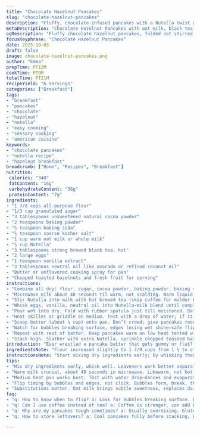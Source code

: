 ```yaml
---
title: "Chocolate Hazelnut Pancakes"
slug: "chocolate-hazelnut-pancakes"
description: "Fluffy, chocolate-infused pancakes with a Nutella twist made using dutch-process cocoa swapped for natural cocoa powder. Slightly adjusted flour and sugar to keep batter balanced. Substituted coffee for strong black tea—adds subtle earthiness without bitterness. Mixed dry ingredients first to activate leavening early; then warm milk blends better with Nutella, creating a glossy batter. Watch bubbles carefully; timing flips by surface activity, not clock. Toasted hazelnuts add crunch contrast. Butter sizzles as batter hits pan, aromas rise, edges firm up, signaling perfect flip moment. Use neutral oil for softness; swap whole milk for oat milk if out. Small lumps are friends, mixing overkills gluten, tough pancakes result. 6 stack tall. Flexible, forgiving, and rewarding once you nail these sensory cues."
metaDescription: "Chocolate Hazelnut Pancakes with oat milk, black tea infusion, toasted hazelnuts. Fluffy stacks, sensory cues guide flips, less mixing, buttery edges, nutty crunch."
ogDescription: "Fluffy chocolate hazelnut pancakes, folded not stirred, black tea swap, toasted hazelnuts for crunch, watch bubbles and edges for flip. Sensory cooking, no timers."
focusKeyphrase: "Chocolate Hazelnut Pancakes"
date: 2025-10-03
draft: false
image: chocolate-hazelnut-pancakes.png
author: "Emma"
prepTime: PT12M
cookTime: PT9M
totalTime: PT21M
recipeYield: "6 servings"
categories: ["Breakfast"]
tags:
- "breakfast"
- "pancakes"
- "chocolate"
- "hazelnut"
- "nutella"
- "easy cooking"
- "sensory cooking"
- "american cuisine"
keywords:
- "chocolate pancakes"
- "nutella recipe"
- "hazelnut breakfast"
breadcrumb: ["Home", "Recipes", "Breakfast"]
nutrition: 
 calories: "340"
 fatContent: "16g"
 carbohydrateContent: "38g"
 proteinContent: "7g"
ingredients:
- "1 7/8 cups all-purpose flour"
- "1/3 cup granulated sugar"
- "3 tablespoons unsweetened natural cocoa powder"
- "2 teaspoons baking powder"
- "½ teaspoon baking soda"
- "½ teaspoon coarse kosher salt"
- "1 cup warm oat milk or whole milk"
- "½ cup Nutella"
- "3 tablespoons strong brewed black tea, hot"
- "2 large eggs"
- "1 teaspoon vanilla extract"
- "3 tablespoons neutral oil like avocado or refined coconut oil"
- "Butter or unflavored cooking spray for pan"
- "Chopped toasted hazelnuts and fresh fruit for serving"
instructions:
- "Combine all dry: flour, sugar, cocoa powder, baking powder, baking soda, salt. Whisk in large bowl until even. Starch and leavening churn first—important for rise."
- "Microwave milk about 40 seconds til warm, not scalding. Warm liquid helps Nutella melt easier—makes batter shiny, no clumps."
- "Stir Nutella into milk with hot brewed tea (skip coffee for milder background). Nutella will loosen, a few seconds patience wins here. If cold milk, lumps stubborn."
- "Whisk eggs, vanilla, neutral oil into Nutella-milk blend until completely even. Glossy mix signals readiness for dry merge."
- "Pour wet into dry. Fold with rubber spatula just till moistened. Batter should look lumpy, extra stirring toughens crumb. Stop when streaks mostly gone."
- "Heat skillet or griddle on medium. Test with a drop of water; if it dances and evaporates quick, pan is ready. Brush with butter or spray. Butter gives crisp edges, spray avoids burning."
- "Scoop batter (about ¼ cup) onto pan. Don’t crowd; give pancakes room to spread."
- "Watch for bubbles breaking surface, edges losing wet shine—safe flip zone. Flip gently, listen for hiss, cook another minute or two till set inside. Undercooked feels jiggly."
- "Repeat with rest of batter. Keep pancakes warm on low heat tented with foil to retain texture."
- "Stack high. Slather with extra Nutella, sprinkle chopped toasted hazelnuts, add fresh berries or banana slices if you like. Eat immediately or pancakes get soggy."
introduction: "Ever wrestled a pancake batter that gets gummy or flat? I used to, until I realized overmixing is the enemy here. Chocolate pancakes with hazelnut spread bring decadence but balancing fluff and richness takes knowing when to stop stirring. Whole milk warms Nutella better but oat milk’s subtle sweetness is a neat alternative. Swapping coffee with strong black tea? Adds earthiness without bitterness; perfect if coffee isn’t your thing. Those bubbling surfaces and drying edges tell you when to flip—not timers or guesswork. Toasted hazelnuts on top punch texture and flavor contrast. The whole kitchen smells of toasted nuts and cocoa as you cook. Seasoned cooks know batter lumps are good; fight them and pancakes turn tough. Listen to the sizzle, watch the bubbles—pancakes done right taste like a tiny celebration in each bite."
ingredientsNote: "Flour increased slightly to 1 7/8 cups from 1 ½ to offset moist ingredients. Sugar upped to 1/3 cup to cut cocoa's bitterness without overpowering. Natural cocoa powder replaces Dutch process—controls acidity and reacts better with baking soda. Baking powder and soda stay for lift and browning. Coarse kosher salt rounds flavors without dissolving too fast. Oat milk swaps whole milk to cater to dairy-free diners, slightly sweetens batter but keeps richness. Nutella remains star but tea replaces coffee for milder tannin hit; black tea or even a strong roasted chicory can be tested. Neutral oil critical here—avoid olive for funky taste; avocado oil or refined coconut keep pancakes tender. Butter or spray preps skillet, butter preferred for crisp, golden edges. Hazelnuts toasted dry in pan enhance color and crunch—don't skip."
instructionsNote: "Start mixing dry ingredients early; by whisking them you activate leaveners, essential for smooth rise. Warm milk signals better Nutella melt: lukewarm is key—too hot burns eggs later. Stir Nutella patiently, it’ll emulsify fully only when milk is right temp. Fold wet into dry gently—overworking develops glutens, tough chews follow, lumps are fine. Medium heat skillet essential—too hot burns exterior before inside cooks. Watch bubbles form and break; when edges shift from glossy to matte, you’re halfway to flip. Flip carefully, listen for skillet hiss—a sign of trapped steam escaping. Keep pancakes warm but not stewy under foil tent; serve with chopped hazelnuts for texture burst. Expect uneven spots; pancake art is rustic. Adjust heat if browned too fast or batter stays raw inside. Patience and sensory observation deliver the goods, timers can mislead in pancake land."
tips:
- "Mix dry ingredients early, whisk well. Leaveners work better separated first. Avoid lumps in cocoa sugar uneven patches. Activation here unlocks rise. When wet goes in, fold gently. Stop as soon as streaks mostly gone. Over stirring? Wheat proteins toughen crumb. Lumps fine. Texture depends on restraint. Watch batter closely. Too smooth equals dense pancakes."
- "Warm milk crucial, about 40 seconds in microwave. Lukewarm, not hot, stops eggs from scrambling when mixed. Nutella melts into warm liquid better, creates shiny batter with no clumps. Cold milk stalls Nutella emulsification. If lumps show, give more gentle stirring but no frenzy. Tea swap for coffee tones down bitterness adds faint earthiness. Hot tea can slightly loosen Nutella quicker."
- "Medium heat pan works best. Test with water drop—dances and evaporates quickly means ready. Butter preferred to spray for crisp edges and aroma, but spray avoids burning. Wait till pan fully hot before batter. Too hot scorches outsides raw inside. Watch sizzle carefully. Listen for slight hiss when flipping indicates trapped steam escaping, crucial for fluff retention."
- "Flip timing by bubbles and edges, not clock. Bubbles form, break, then edges lose wet shine and turn matte. That's sweet spot. Flip gently to keep batter intact. Undercooked pancakes jiggle too much—cook another minute or two. Overcooked dry fast. Keep batch warm on low tented with foil for texture. Avoid stacking raw pancakes, soggy disaster."
- "Substitutions matter. Oat milk brings subtle sweetness, replaces dairy, changes mouthfeel slightly. Neutral oils like avocado or refined coconut avoid funky off-flavors common with olive oil. Butter or spray preps the pan, hazelnuts toasted dry in pan for color and crunch, don't skip nut toast step. Tea can be strong black or roasted chicory for alternate tannin draw cards."
faq:
- "q: How to know when to flip? a: Look for bubbles breaking surface. Edges lose wet shine. Matte appearance means half-done. Flip gently, listen for a subtle hiss, steam escapes sealing crumb. Don't rely just on time; pancakes cook differently per pan and heat."
- "q: Can I use coffee instead of tea? a: Coffee is stronger, can add bitterness. Tea milder, earthier, balances Nutella better. If black tea unavailable, strong roasted chicory works. Avoid too much bitter component or cake turns harsh. Try both, see which suits your palate."
- "q: Why are my pancakes tough sometimes? a: Usually overmixing. Gluten develops when batter overworked. Batter should stay lumpy, not smooth. Fold just enough to combine wet and dry. Also, pan temp too high burns edges faster before inside cooks. Use medium heat, test with water drop."
- "q: How to store leftovers? a: Cool pancakes fully before stacking. Wrap airtight or freeze in single layers with parchment. Reheat in oven or skillet to crisp edges again. Avoid microwave unless short burst; pancakes limp quickly. Leftovers last 2 days refrigerated or 1 month frozen with decent texture preservation."

---
```

